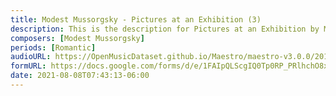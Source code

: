 ```yaml
---
title: Modest Mussorgsky - Pictures at an Exhibition (3)
description: This is the description for Pictures at an Exhibition by Modest Mussorgsky
composers: [Modest Mussorgsky]
periods: [Romantic]
audioURL: https://OpenMusicDataset.github.io/Maestro/maestro-v3.0.0/2018/MIDI-Unprocessed_Recital5-7_MID--AUDIO_07_R1_2018_wav--4.midi
formURL: https://docs.google.com/forms/d/e/1FAIpQLScgIQ0Tp0RP_PRlhchO8xGPyYp3oAUkrsjiPRFtCUFCPcOERQ/viewform
date: 2021-08-08T07:43:13-06:00
---
```

